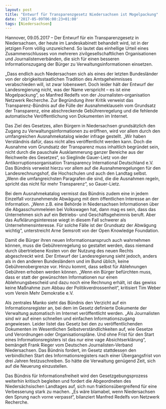```yaml
---
layout: post
title: "Entwurf für Transparenzgesetz Niedersachsen ist Mogelpackung"
date: '2017-05-09T06:00:23+01:00'
tags: [Niedersachsen]
---
```

Hannover, 09.05.2017 – Der Entwurf für ein Transparenzgesetz in Niedersachsen, der heute im Landeskabinett behandelt wird, ist in der jetzigen Form völlig unzureichend. So lautet das einhellige Urteil eines Zusammenschlusses von mehreren zivilgesellschaftlichen Organisationen und Journalistenverbänden, die sich für einen besseren Informationszugang der Bürger zu Verwaltungsinformationen einsetzen.

„Dass endlich auch Niedersachsen sich als eines der letzten Bundesländer von der obrigkeitsstaatlichen Tradition des Amtsgeheimnisses verabschieden will, ist zwar lobenswert. Doch leider hält der Entwurf der Landesregierung nicht, was der Name verspricht – es ist eine Mogelpackung“, so Manfred Redelfs von der Journalisten-organisation Netzwerk Recherche. Zur Begründung ihrer Kritik verweist das Transparenz-Bündnis auf die Fülle der Ausnahmeklauseln vom Grundsatz der Transparenz, eine abschreckende Gebührenregelung und die fehlende automatische Veröffentlichung von Dokumenten im Internet. 

Das Ziel des Gesetzes, allen Bürgern in Niedersachsen grundsätzlich den Zugang zu Verwaltungsinformationen zu eröffnen, wird vor allem durch den umfangreichen Ausnahmekatalog wieder infrage gestellt. „Wir haben Verständnis dafür, dass nicht alles veröffentlicht werden kann. Doch die Ausnahme vom Grundsatz der Transparenz muss inhaltlich begründet sein, nicht durch die pauschale Ausklammerung ganzer Bereiche aus der Reichweite des Gesetzes“, so Sieglinde Gauer-Lietz von der Antikorruptionsorganisation Transparency International Deutschland e.V. Das Bündnis verweist hierzu vor allem auf die Ausnahmeregelungen für den Landesrechnungshof, die Hochschulen und auch den Landtag selbst. „Wenn die umfangreichsten Paragrafen die sind, die die Ausnahmen regeln, spricht das nicht für mehr Transparenz“, so Gauer-Lietz. 

Bei dem Ausnahmekatalog vermisst das Bündnis zudem eine in jedem Einzelfall vorzunehmende Abwägung mit dem öffentlichen Interesse an der Information. „Wenn z.B. eine Behörde in Niedersachsen Informationen über die Abgasschummeleien bei Volkswagen hat, dann mag es sein, dass das Unternehmen sich auf ein Betriebs- und Geschäftsgeheimnis beruft. Aber das Aufklärungsinteresse wiegt in diesem Fall schwerer als Unternehmensinteresse. Für solche Fälle ist der Grundsatz der Abwägung wichtig“, unterstreicht Arne Semsrott von der Open Knowledge Foundation. 

Damit die Bürger ihren neuen Informationsanspruch auch wahrnehmen können, muss die Gebührenregelung so gestaltet werden, dass niemand durch übertriebene Kosten von der Nutzung des neuen Rechts abgeschreckt wird. Der Entwurf der Landesregierung sieht jedoch, anders als in den anderen Bundesländern und im Bund üblich, keine Gebührenobergrenze vor. Hinzu kommt, dass selbst für Ablehnungen Gebühren erhoben werden können. „Wenn ein Bürger befürchten muss, dass er statt der gewünschten Informationen nur einen Ablehnungsbescheid und dazu noch eine Rechnung erhält, ist das gewiss keine Maßnahme zum Abbau der Politikverdrossenheit“, kritisiert Tim Weber vom Verein Mehr Demokratie e.V.

Als zentrales Manko sieht das Bündnis den Verzicht auf ein Informationsregister an, bei dem im Gesetz definierte Dokumente der Verwaltung automatisch im Internet veröffentlicht werden. „Als Journalisten sind wir auf einen schnellen und einfachen Informationszugang angewiesen. Leider listet das Gesetz bei den zu veröffentlichenden Dokumenten im Wesentlichen Selbstverständlichkeiten auf, wie Gesetze und Verordnungen oder Organisationspläne. Und ohne Frist für den Start eines Informationsregisters ist das nur eine vage Absichtserklärung“, bemängelt Frank Rieger vom Deutschen Journalisten-Verband Niedersachsen. Das Bündnis fordert, im Gesetz stattdessen den verbindlichen Start des Informationsregisters nach einer Übergangsfrist von drei Jahren festzuschreiben. So hätte die Verwaltung genügend Zeit, sich auf die Neuerung einzustellen. 

Das Bündnis für Informationsfreiheit wird den Gesetzgebungsprozess weiterhin kritisch begleiten und fordert die Abgeordneten des Niedersächsischen Landtages auf, sich nun fraktionsübergreifend für eine Verbesserung stark zu machen. „Es wäre blamabel, wenn Niedersachsen den Sprung nach vorne verpasst“, bilanziert Manfred Redelfs von Netzwerk Recherche.  
